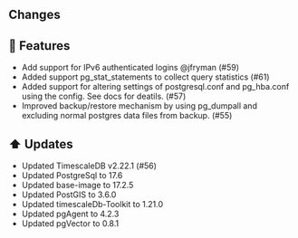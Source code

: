 ## Changes

## 🚀 Features

- Add support for IPv6 authenticated logins @jfryman (#59)
- Added support pg_stat_statements to collect query statistics (#61)
- Added support for altering settings of postgresql.conf and pg_hba.conf using the config. See docs for deatils. (#57)
- Improved backup/restore mechanism by using pg_dumpall and excluding normal postgres data files from backup. (#55)

## ⬆️ Updates

- Updated TimescaleDB v2.22.1 (#56)
- Updated PostgreSql to 17.6
- Updated base-image to 17.2.5
- Updated PostGIS to 3.6.0
- Updated timescaleDb-Toolkit to 1.21.0
- Updated pgAgent to 4.2.3
- Updated pgVector to 0.8.1
